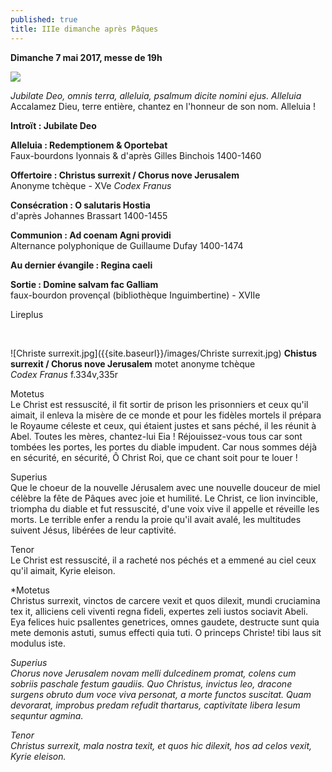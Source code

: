 ```yaml
---
published: true
title: IIIe dimanche après Pâques
---
```

**Dimanche 7 mai 2017, messe de 19h**

![]({{site.baseurl}}/images/Jubilate%20Deo.jpg)

*Jubilate Deo, omnis terra, alleluia, psalmum dicite nomini ejus. Alleluia*  
Accalamez Dieu, terre entière, chantez en l'honneur de son nom. Alleluia !

**Introït : Jubilate Deo**  

**Alleluia : Redemptionem & Oportebat**  
Faux-bourdons lyonnais & d'après Gilles Binchois 1400-1460

**Offertoire : Christus surrexit / Chorus nove Jerusalem**  
Anonyme tchèque -  XVe *Codex Franus*

**Consécration : O salutaris Hostia**  
d'après Johannes Brassart 1400-1455

**Communion : Ad coenam Agni providi**  
Alternance polyphonique de Guillaume Dufay 1400-1474

**Au dernier évangile : Regina caeli**

**Sortie : Domine salvam fac Galliam**  
faux-bourdon provençal (bibliothèque Inguimbertine) - XVIIe

Lireplus

&nbsp;

![Christe surrexit.jpg]({{site.baseurl}}/images/Christe surrexit.jpg)
**Chistus surrexit / Chorus nove Jerusalem** motet anonyme tchèque  
*Codex Franus* f.334v,335r

Motetus  
Le Christ est ressuscité, 
il fit sortir de prison 
les prisonniers et ceux qu'il aimait, 
il enleva la misère de ce monde 
et pour les fidèles mortels 
il prépara le Royaume céleste 
et ceux, qui étaient justes 
et sans péché, il les réunit à Abel. 
Toutes les mères, 
chantez-lui Eia ! 
Réjouissez-vous tous 
car sont tombées les portes, 
les portes du diable impudent. 
Car nous sommes déjà en sécurité, 
en sécurité, Ô Christ Roi, 
que ce chant soit pour te louer ! 

Superius  
Que le choeur de la nouvelle Jérusalem 
avec une nouvelle douceur de miel 
célèbre la fête de Pâques 
avec joie et humilité. 
Le Christ, ce lion invincible, 
triompha du diable et fut ressuscité, 
d'une voix vive il appelle 
et réveille les morts. 
Le terrible enfer a rendu 
la proie qu'il avait avalé, 
les multitudes suivent Jésus, 
libérées de leur captivité. 

Tenor  
Le Christ est ressuscité, 
il a racheté nos péchés 
et a emmené au ciel 
ceux qu'il aimait, 
Kyrie eleison. 
 
*Motetus  
Christus surrexit, 
vinctos de carcere vexit 
et quos dilexit, 
mundi cruciamina tex it,
alliciens celi viventi 
regna fideli, 
expertes zeli 
iustos sociavit Abeli. 
Eya felices 
huic psallentes genetrices, 
omnes gaudete, 
destructe sunt quia mete 
demonis astuti, 
sumus effecti quia tuti. 
O princeps Christe! 
tibi laus sit modulus iste.

*Superius  
Chorus nove Jerusalem 
novam melli dulcedinem 
promat, colens cum sobriis 
paschale festum gaudiis. 
Quo Christus, invictus leo, 
dracone surgens obruto 
dum voce viva personat, 
a morte functos suscitat. 
Quam devorarat, improbus 
predam refudit thartarus, 
captivitate libera 
Iesum sequntur agmina.*

*Tenor  
Christus surrexit, 
mala nostra texit, 
et quos hic dilexit, 
hos ad celos vexit, 
Kyrie eleison.*
